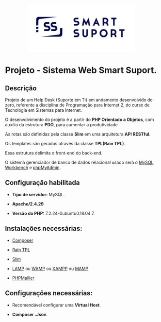 <center><img src="logo.png" width="350"></center>

# Projeto - Sistema Web Smart Suport.


## Descrição

Projeto de um Help Desk (Suporte em TI) em andamento desenvolvido do zero, referente a disciplina de Programação para Internet 2, do curso de Tecnologia em Sistemas para Internet.

O desenvolvimento do projeto é a partir do **PHP Orientado a Objetos**, com auxílio da estrutura **PDO**, para aumentar a produtividade. 

As rotas são definidas pela classe **Slim** em uma arquitetura **API RESTful**.

Os templates são gerados através da  classe **TPL(Rain TPL)**.

Essa estrutura delimita o front-end do back-end.

O sistema gerenciador de banco de dados relacional usado será o [MySQL Workbench](https://www.mysql.com/products/workbench/) e [phpMyAdmin](https://www.phpmyadmin.net/).

## Configuração habilitada

- **Tipo de servidor:** MySQL.

- **Apache/2.4.29**

- **Versão do PHP:** 7.2.24-0ubuntu0.18.04.7.

  
 ## Instalações necessárias:

- [Composer](https://github.com/composer/composer)

- [Rain TPL](https://github.com/feulf/raintpl3)

- [Slim](https://www.slimframework.com/)

- [LAMP](https://www.techtudo.com.br/dicas-e-tutoriais/noticia/2012/11/como-instalar-lamp-no-linux.html) ou [WAMP](https://www.techtudo.com.br/tudo-sobre/wampserver.html) ou [XAMPP]() ou [MAMP](https://www.apachefriends.org/pt_br/index.html)

- [PHPMailler](https://github.com/PHPMailer/PHPMailer)

 ## Configurações necessárias:

- Recomendável configurar uma **Virtual Host**.

- **Composer .Json**.

